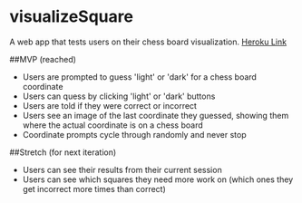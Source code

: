 # visualizeSquare
A web app that tests users on their chess board visualization.  [Heroku Link](https://www.marksman.herokuapp.com)

##MVP (reached)
- Users are prompted to guess 'light' or 'dark' for a chess board coordinate
- Users can quess by clicking 'light' or 'dark' buttons
- Users are told if they were correct or incorrect
- Users see an image of the last coordinate they guessed, showing them where the actual coordinate is on a chess board
- Coordinate prompts cycle through randomly and never stop

##Stretch (for next iteration)
- Users can see their results from their current session
- Users can see which squares they need more work on (which ones they get incorrect more times than correct)
